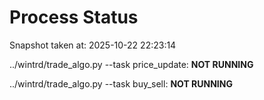 # Process Status

Snapshot taken at: 2025-10-22 22:23:14

../wintrd/trade_algo.py --task price_update: **NOT RUNNING**

../wintrd/trade_algo.py --task buy_sell: **NOT RUNNING**

